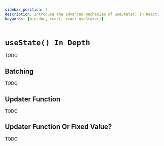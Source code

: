 ```yaml
---
sidebar_position: 7
description: Introduce the advanced mechanism of useState() in React.
keywords: [piesdoc, react, react useState()]
---
```


# `useState() In Depth`

TODO

## Batching

TODO

## Updater Function

TODO

## Updater Function Or Fixed Value?

TODO